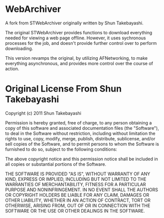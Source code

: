 WebArchiver
===========

A fork from STWebArchiver originally written by Shun Takebayashi.

The original STWebArchiver provides functions to download everything needed
for viewing a web page offline. However, it uses sychronous processes for
the job, and doesn't provide further control over to perform downloading.

This version revamps the original, by utilizing AFNetworking, to make
everything asynchronous, and provides more control over the course of action.




Original License From Shun Takebayashi
======================================

Copyright (c) 2011 Shun Takebayashi

Permission is hereby granted, free of charge, to any person obtaining a copy
of this software and associated documentation files (the "Software"), to deal
in the Software without restriction, including without limitation the rights
to use, copy, modify, merge, publish, distribute, sublicense, and/or sell
copies of the Software, and to permit persons to whom the Software is
furnished to do so, subject to the following conditions:

The above copyright notice and this permission notice shall be included in
all copies or substantial portions of the Software.

THE SOFTWARE IS PROVIDED "AS IS", WITHOUT WARRANTY OF ANY KIND, EXPRESS OR
IMPLIED, INCLUDING BUT NOT LIMITED TO THE WARRANTIES OF MERCHANTABILITY,
FITNESS FOR A PARTICULAR PURPOSE AND NONINFRINGEMENT. IN NO EVENT SHALL THE
AUTHORS OR COPYRIGHT HOLDERS BE LIABLE FOR ANY CLAIM, DAMAGES OR OTHER
LIABILITY, WHETHER IN AN ACTION OF CONTRACT, TORT OR OTHERWISE, ARISING FROM,
OUT OF OR IN CONNECTION WITH THE SOFTWARE OR THE USE OR OTHER DEALINGS IN THE
SOFTWARE.
